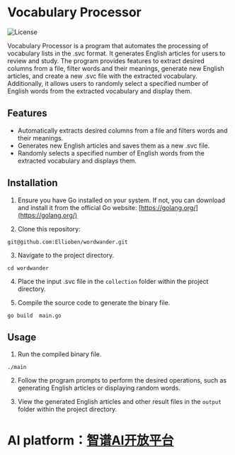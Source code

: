 
# Vocabulary Processor

![License](https://img.shields.io/badge/license-MIT-blue.svg)

Vocabulary Processor is a program that automates the processing of vocabulary lists in the .svc format. It generates English articles for users to review and study. The program provides features to extract desired columns from a file, filter words and their meanings, generate new English articles, and create a new .svc file with the extracted vocabulary. Additionally, it allows users to randomly select a specified number of English words from the extracted vocabulary and display them.

## Features

- Automatically extracts desired columns from a file and filters words and their meanings.
- Generates new English articles and saves them as a new .svc file.
- Randomly selects a specified number of English words from the extracted vocabulary and displays them.

## Installation
1. Ensure you have Go installed on your system. If not, you can download and install it from the official Go website: [https://golang.org/](https://golang.org/)

2. Clone this repository:
```shell
git@github.com:Ellioben/wordwander.git
```

3. Navigate to the project directory.

```shell
cd wordwander
```

4. Place the input .svc file in the `collection` folder within the project directory.

5. Compile the source code to generate the binary file.

```shell
go build  main.go
```

## Usage

1. Run the compiled binary file.

```shell
./main
```

2. Follow the program prompts to perform the desired operations, such as generating English articles or displaying random words.

3. View the generated English articles and other result files in the `output` folder within the project directory.

# AI platform：[智谱AI开放平台](https://open.bigmodel.cn/dev/api#overview)